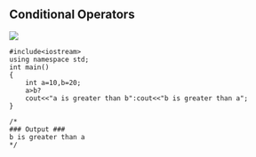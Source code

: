 ## Conditional Operators
![](resource:assets/images/C++/img17.png)

```
#include<iostream>
using namespace std;
int main()
{
	int a=10,b=20;
	a>b?
	cout<<"a is greater than b":cout<<"b is greater than a";
}

/*
### Output ###
b is greater than a
*/
```
